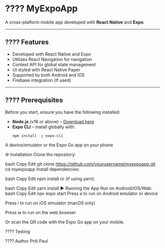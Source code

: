 # ???? MyExpoApp

A cross-platform mobile app developed with **React Native** and **Expo**.

---

## ???? Features

- Developed with React Native and Expo
- Utilizes React Navigation for navigation
- Context API for global state management
- UI styled with React Native Paper
- Supported by both Android and iOS
- Firebase integration (if used)

---

## ???? Prerequisites

Before you start, ensure you have the following installed:

- **Node.js** (v16 or above) – [Download here](https://nodejs.org/)
- **Expo CLI** – install globally with:
  ```bash
  npm install -g expo-cli
A device/emulator or the Expo Go app on your phone

⚙️ Installation
Clone the repository:

bash
Copy
Edit
git clone https://github.com/yourusername/myexpoapp.git
cd myexpoapp
Install dependencies:

bash
Copy
Edit
npm install
or (if using yarn):

bash
Copy
Edit
yarn install
▶️ Running the App
Run on Android/iOS/Web:
bash
Copy
Edit
npx expo start
Press a to run on Android emulator or device

Press i to run on iOS simulator (macOS only)

Press w to run on the web browser

Or scan the QR code with the Expo Go app on your mobile.

???? Testing

???? Author
Priti Paul

